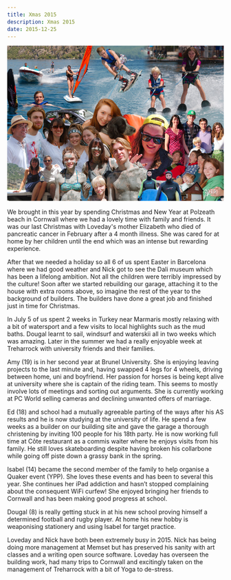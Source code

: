 ```yaml
---
title: Xmas 2015
description: Xmas 2015
date: 2015-12-25
---
```



<a href="large.jpg"><img src="small.jpg" alt="[Xmas 2015]" class="center" /></a>

<p>We brought in this year by spending Christmas and New Year at Polzeath beach in Cornwall where we had a lovely time with family and friends.  It was our last Christmas with Loveday's mother Elizabeth who died of pancreatic cancer in February after a 4 month illness.  She was cared for at home by her children until the end which was an intense but rewarding experience.</p>

<p>After that we needed a holiday so all 6 of us spent Easter in Barcelona where we had good weather and Nick got to see the Dali museum which has been a lifelong ambition.  Not all the children were terribly impressed by the culture! Soon after we started rebuilding our garage, attaching it to the house with extra rooms above, so imagine the rest of the year to the background of builders.  The builders have done a great job and finished just in time for Christmas.</p>

<p>In July 5 of us spent 2 weeks in Turkey near Marmaris mostly relaxing with a bit of watersport and a few visits to local highlights such as the mud baths.  Dougal learnt to sail, windsurf and waterskii all in two weeks which was amazing.  Later in the summer we had a really enjoyable week at Treharrock with university friends and their families.</p>

<p>Amy (19) is in her second year at Brunel University.  She is enjoying leaving projects to the last minute and, having swapped 4 legs for 4 wheels, driving between home, uni and boyfriend.  Her passion for horses is being kept alive at university where she is captain of the riding team.  This seems to mostly involve lots of meetings and sorting out arguments.  She is currently working at PC World selling cameras and declining unwanted offers of marriage.</p>

<p>Ed (18) and school had a mutually agreeable parting of the ways after his AS results and he is now studying at the university of life.  He spend a few weeks as a builder on our building site and gave the garage a thorough christening by inviting 100 people for his 18th party.  He is now working full time at Côte restaurant as a commis waiter where he enjoys visits from his family.  He still loves skateboarding despite having broken his collarbone while going off piste down a grassy bank in the spring.</p>

<p>Isabel (14) became the second member of the family to help organise a Quaker event (YPP).  She loves these events and has been to several this year.  She continues her iPad addiction and hasn’t stopped complaining about the consequent WiFi curfew! She enjoyed bringing her friends to Cornwall and has been making good progress at school.</p>

<p>Dougal (8) is really getting stuck in at his new school proving himself a determined football and rugby player.  At home his new hobby is weaponising stationery and using Isabel for target practice.</p>

<p>Loveday and Nick have both been extremely busy in 2015.  Nick has being doing more management at Memset but has preserved his sanity with art classes and a writing open source software.  Loveday has overseen the building work, had many trips to Cornwall and excitingly taken on the management of Treharrock with a bit of Yoga to de-stress.</p>
